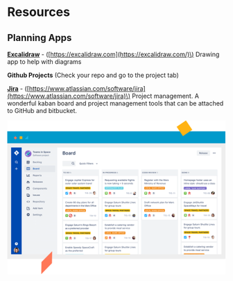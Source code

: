 # Resources

## Planning Apps

[**Excalidraw**](https://excalidraw.com/) - \([https://excalidraw.com](https://excalidraw.com/)\) Drawing app to help with diagrams

**Github Projects** \(Check your repo and go to the project tab\)

[**Jira**](https://www.atlassian.com/software/jira) - \([https://www.atlassian.com/software/jira](https://www.atlassian.com/software/jira)\) Project management. A wonderful kaban board and project management tools that can be attached to GitHub and bitbucket.

![](.gitbook/assets/jirascreenshot.png)


